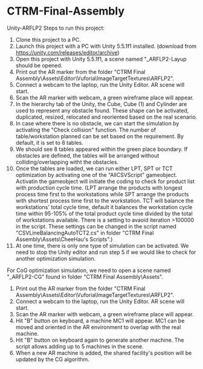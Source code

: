# CTRM-Final-Assembly
 Unity-ARFLP2
Steps to run this project: 
1. Clone this project to a PC.
2. Launch this project with a PC with Unity 5.5.1f1 installed. (download from https://unity.com/releases/editor/archive)
3. Open this project with Unity 5.5.1f1, a scene named "_ARFLP2-Layup should be opened.
4. Print out the AR marker from the folder "CTRM Final Assembly\Assets\Editor\Vuforia\ImageTargetTextures\ARFLP2".
5. Connect a webcam to the laptop, run the Unity Editor. AR scene will start.
6. Scan the AR marker with webcam, a green wireframe place will appear.
7. In the hierarchy tab of the Unity, the Cube, Cube (1) and Cylinder are used to represent any obstacle found. These shape can be activated, duplicated, resized, relocated and reoriented based on the real scenario.
8. In case where there is no obstacle, we can start the simulation by activating the "Check collision" function. The number of table/workstation planned can be set based on the requirement. By default, it is set to 8 tables. 
9. We should see 8 tables appeared within the green place boundary. If obstacles are defined, the tables will be arranged without colliding/overlapping witht the obstacles.
10. Once the tables are loaded, we can run either LPT, SPT or TCT optimization by activating one of the "AllCSVScript" gameobject. Activatin the gameobject will initiate the coding to check for product list with production cycle time. (LPT arrange the products with longest process time first to the workstations while SPT arrange the products with shortest process time first to the workstation. TCT will balance the workstations' total cycle time, default it balances the workstation cycle time within 95-105% of the total product cycle time divided by the total of workstations available. There is a setting to avaoid iteration >100000 in the script. These settings can be changed in the script named "CSVLineBalancingAutoTCT2.cs" in folder "CTRM Final Assembly\Assets\CheeHau's Scripts".)
11. At one time, there is only one type of simulation can be activated. We need to stop the Unity editor and run step 5 if we would like to check for another optimization simulation.

For CoG optimization simulation, we need to open a scene named "_ARFLP2-CG" found in folder "CTRM Final Assembly\Assets". 
1. Print out the AR marker from the folder "CTRM Final Assembly\Assets\Editor\Vuforia\ImageTargetTextures\ARFLP2".
2. Connect a webcam to the laptop, run the Unity Editor. AR scene will start.
3. Scan the AR marker with webcam, a green wireframe place will appear.
4. Hit "B" button on keyboard, a machine MC1 will appear. MC1 can be moved and oriented in the AR environment to overlap with the real machine.
5. Hit "B" button on keyboard again to generate another machine. The script allows adding up to 5 machines in the scene.
6. When a new AR machine is added, the shared facility's position will be updated by the CG algorithm.

